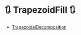 # 🔃 TrapezoidFill 🔃

- [TrapezoidalDecomposition](https://user.ceng.metu.edu.tr/~akifakkus/courses/ceng786/hw3.html)
